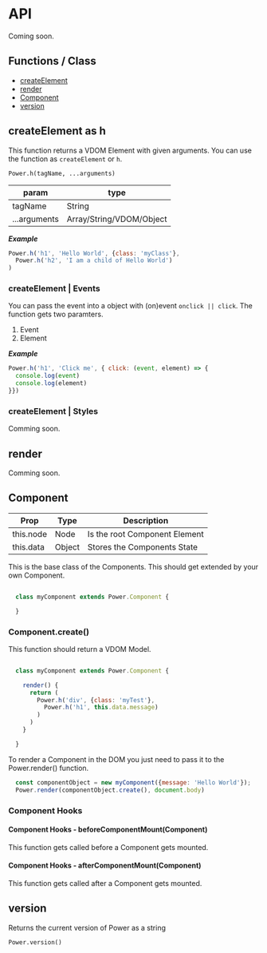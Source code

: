 # API

Coming soon.

## Functions / Class

- [createElement](#createelement)
- [render](#render)
- [Component](#component)
- [version](#version)

## createElement as h


This function returns a VDOM Element with given arguments. You can use the function as `createElement` or `h`.

`Power.h(tagName, ...arguments)`

| param | type |
|-------|------|
| tagName | String |
| ...arguments | Array/String/VDOM/Object|

***Example***
``` javascript
Power.h('h1', 'Hello World', {class: 'myClass'},
  Power.h('h2', 'I am a child of Hello World')
)
```

### createElement | Events

You can pass the event into a object with  (on)event `onclick || click`.
The function gets two paramters.
1. Event
2. Element

***Example***

``` javascript
Power.h('h1', 'Click me', { click: (event, element) => {
  console.log(event)
  console.log(element)
}})
```

### createElement | Styles
Comming soon.

## render
Comming soon.

## Component

| Prop | Type | Description |
| -----|------|-------------|
| this.node | Node | Is the root Component Element |
| this.data | Object | Stores the Components State |

This is the base class of the Components. This should get extended by your own Component.

``` javascript

  class myComponent extends Power.Component {

  }

```

### Component.create()

This function should return a VDOM Model.

``` javascript

  class myComponent extends Power.Component {

    render() {
      return (
        Power.h('div', {class: 'myTest'},
          Power.h('h1', this.data.message)
        )
      )
    }

  }

```

To render a Component in the DOM you just need to pass it to the Power.render() function.

``` javascript
  const componentObject = new myComponent({message: 'Hello World'});
  Power.render(componentObject.create(), document.body)
```

### Component Hooks

#### Component Hooks - beforeComponentMount(Component)

This function gets called before a Component gets mounted.

#### Component Hooks - afterComponentMount(Component)

This function gets called after a Component gets mounted.

## version

Returns the current version of Power as a string

`Power.version()`
